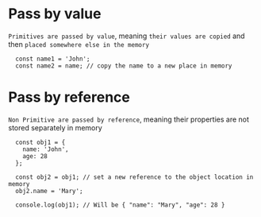 # Pass by value

`Primitives are passed by value`, meaning `their values are copied` and then `placed somewhere else in the memory`

```
  const name1 = 'John';
  const name2 = name; // copy the name to a new place in memory
```

# Pass by reference

`Non Primitive are passed by reference`, meaning their properties are not stored separately in memory

```
  const obj1 = {
    name: 'John',
    age: 28
  };

  const obj2 = obj1; // set a new reference to the object location in memory
  obj2.name = 'Mary';

  console.log(obj1); // Will be { "name": "Mary", "age": 28 }
```
